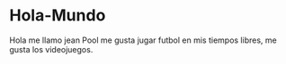 # Hola-Mundo 

Hola me llamo jean Pool
me gusta jugar futbol en mis tiempos libres,
me gusta los videojuegos.
